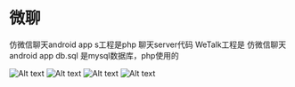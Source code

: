 # 微聊
仿微信聊天android app
s工程是php 聊天server代码
WeTalk工程是 仿微信聊天android app
db.sql 是mysql数据库，php使用的

![Alt text](/screenshot1.jpg)
![Alt text](/screenshot2.jpg)
![Alt text](/screenshot3.jpg)
![Alt text](/screenshot4.jpg)